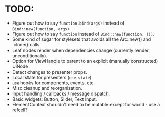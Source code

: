 # TODO:

* Figure out how to say `function.bind(args)` instead of `Bind::new(function, args)`.
* Figure out how to say `function` instead of `Bind::new(function, ())`.
* Some kind of sugar for stylesets that avoids all the Arc::new() and .clone() calls.
* Leaf nodes render when dependencies change (currently render unconditionally).
* Option for ViewHandle to parent to an explicit (manually constructed) UiNode.
* Detect changes to presenter props.
* Local state for presenters (`use_state`).
* `use` hooks for components, events, etc.
* Misc cleanup and reorganization.
* Input handling / callbacks / message dispatch.
* Basic widgets: Button, Slider, Text Input.
* ElementContext shouldn't need to be mutable except for world - use a refcell?
